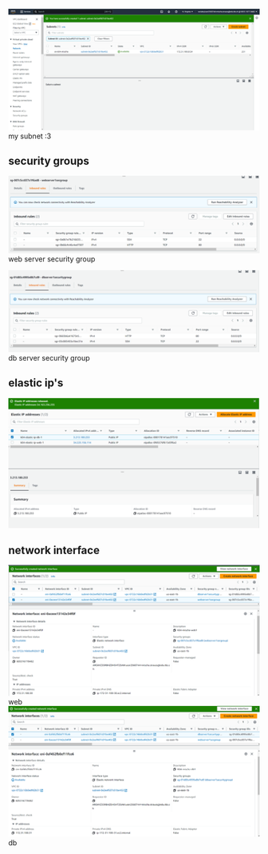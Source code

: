 ![](2023-06-06-10-51-27.png)
my subnet :3

## security groups
![](2023-06-06-11-11-29.png)
web server security group

![](2023-06-06-11-13-06.png)
db server security group

## elastic ip's
![](2023-06-06-11-16-49.png)

## network interface
![](2023-06-06-11-29-03.png)
web
![](2023-06-06-11-29-19.png)
db

